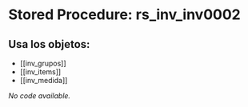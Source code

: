 # Stored Procedure: rs_inv_inv0002

## Usa los objetos:
- [[inv_grupos]]
- [[inv_items]]
- [[inv_medida]]

*No code available.*
